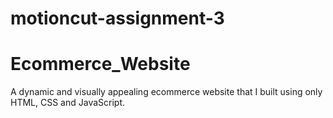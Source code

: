 # motioncut-assignment-3
# Ecommerce_Website
A dynamic and visually appealing ecommerce website that I built using only HTML, CSS and JavaScript.
